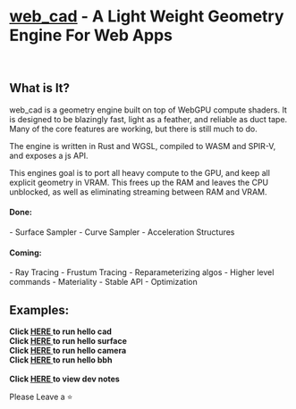 <h1><b><u>web_cad</u></b> - A Light Weight Geometry Engine For Web Apps</h2>

<br>
<h2>What is It?</h2>

web_cad is a geometry engine built on top of WebGPU compute shaders. It is designed to be blazingly fast, light as a feather, and reliable as duct tape. Many of the core features are working, but there is still much to do.
<br>

The engine is written in Rust and WGSL, compiled to WASM and SPIR-V, and exposes a js API.
<br>

This engines goal is to port all heavy compute to the GPU, and keep all explicit geometry in VRAM. This frees up the RAM and leaves the CPU unblocked, as well as eliminating streaming between RAM and VRAM. 
<br>


<h4>Done:</h4>
- Surface Sampler
- Curve Sampler
- Acceleration Structures
<h4>Coming:</h4>
- Ray Tracing
- Frustum Tracing
- Reparameterizing algos
- Higher level commands
- Materiality
- Stable API
- Optimization


<h2>Examples:</h2>
<h4 style="margin:0px; padding:0px;"> Click <a href="https://nicholasdrian.github.io/web_cad/examples/01_hello_cad/dist/index.html"> <u>HERE</u> </a> to run hello cad</h4>
<h4 style="margin:0px; padding:0px;"> Click <a href="https://nicholasdrian.github.io/web_cad/examples/02_hello_surface/dist/index.html"> <u>HERE</u> </a> to run hello surface</h4>
<h4 style="margin:0px; padding:0px;"> Click <a href="https://nicholasdrian.github.io/web_cad/examples/03_hello_camera/dist/index.html"> <u>HERE</u> </a> to run hello camera</h4>
<h4 style="margin:0px; padding:0px;"> Click <a href="https://nicholasdrian.github.io/web_cad/examples/04_hello_bbh/dist/index.html"> <u>HERE</u> </a> to run hello bbh</h4>

<br>

<h4 style="margin:0px; padding:0px;"> Click <a href="https://nicholasdrian.github.io/web_cad/docs/working_notes.md"> <u>HERE</u> </a> to view dev notes</h4>

Please Leave a ⭐
